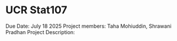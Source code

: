 # UCR Stat107
Due Date: July 18 2025
Project members: Taha Mohiuddin, Shrawani Pradhan
Project Description: 
